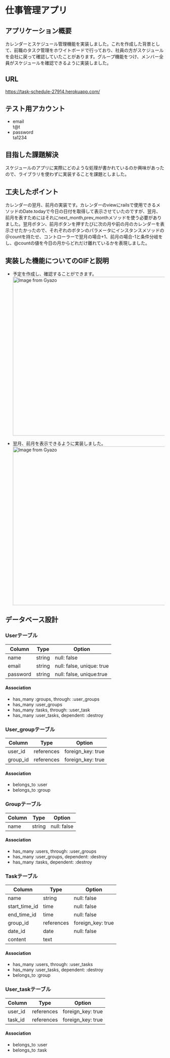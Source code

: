 # 仕事管理アプリ


## アプリケーション概要  
カレンダーとスケジュール管理機能を実装しました。これを作成した背景として、前職のタスク管理をホワイトボードで行っており、社員の方がスケジュールを会社に戻って確認していたことがあります。グループ機能をつけ、メンバー全員がスケジュールを確認できるように実装しました。

## URL
https://task-schedule-27914.herokuapp.com/

## テスト用アカウント  
* email  
t@t  
* password  
ta1234

## 目指した課題解決
スケジュールのアプリに実際にどのような処理が書かれているのか興味があったので、ライブラリを使わずに実装することを課題としました。

## 工夫したポイント
カレンダーの翌月、前月の実装です。カレンダーのviewにrailsで使用できるメソッドのDate.todayで今日の日付を取得して表示させていたのですが、翌月、前月を表すためにはそれにnext_month,prev_monthメソッドを使う必要がありました。翌月ボタン、前月ボタンを押すたびに次の月や前の月のカレンダーを表示させたかったので、それぞれのボタンのパラメータにインスタンスメソッドの＠countを持たせ、コントローラーで翌月の場合+1、前月の場合-1と条件分岐をし、@countの値を今日の月からどれだけ離れているかを表現しました。

## 実装した機能についてのGIFと説明

* 予定を作成し、確認することができます。   
<a href="https://gyazo.com/0059967b373aa5d638940eb02569fbd5"><img src="https://i.gyazo.com/0059967b373aa5d638940eb02569fbd5.gif" alt="Image from Gyazo" width="500"/></a>

* 翌月、前月を表示できるように実装しました。   
<a href="https://gyazo.com/b42c92718bd3e999b1cf4b553915f876"><img src="https://i.gyazo.com/b42c92718bd3e999b1cf4b553915f876.gif" alt="Image from Gyazo" width="500"/></a>

## データベース設計

### Userテーブル

|Column|Type|Option|
|------|----|------|
|name|string|null: false|
|email|string|null: false, unique: true|
|password|string|null: false, unique:true|

#### Association

- has_many  :groups, through: :user_groups
- has_many  :user_groups
- has_many  :tasks, through: :user_task
- has_many  :user_tasks, dependent: :destroy


### User_groupテーブル

|Column|Type|Option|
|------|----|------|
|user_id|references|foreign_key: true|
|group_id|references|foreign_key: true|

#### Association

- belongs_to :user
- belongs_to :group


### Groupテーブル

|Column|Type|Option|
|------|----|------|
|name|string|null: false|

#### Association

- has_many  :users, through: :user_groups
- has_many  :user_groups, dependent: :destroy
- has_many  :tasks, dependent: :destroy


### Taskテーブル

|Column|Type|Option|
|------|----|------|
|name|string|null: false|
|start_time_id|time|null: false|
|end_time_id|time|null: false|
|group_id|references|foreign_key: true|
|date_id|date|null: false|
|content|text|

#### Association

- has_many  :users, through: :user_tasks
- has_many  :user_tasks, dependent: :destroy
- belongs_to  :group


### User_taskテーブル

|Column|Type|Option|
|------|----|------|
|user_id|references|foreign_key: true|
|task_id|references|foreign_key: true|

#### Association

- belongs_to :user
- belongs_to :task

